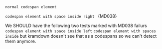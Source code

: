 `normal codespan element`

`codespan element with space inside right ` {MD038}

We SHOULD have the following two tests marked with MD038 failurs
` codespan element with space inside left`
` codespan element with spaces inside ` but
kramdown doesn't see that as a codespans so we can't detect them anymore.
